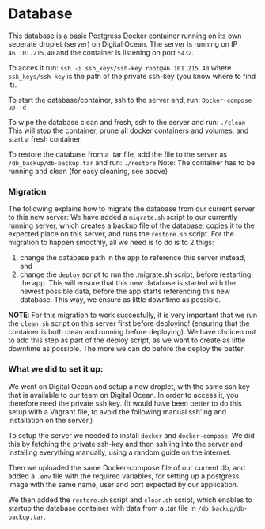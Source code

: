 # Database
This database is a basic Postgress Docker container running on its own seperate droplet (server) on Digital Ocean. The server is running on IP `46.101.215.40` and the container is listening on port `5432`.

To acces it run:
```ssh -i ssh_keys/ssh-key root@46.101.215.40```
where `ssk_keys/ssh-key` is the path of the private ssh-key (you know where to find it).

To start the database/container, ssh to the server and, run:
```Docker-compose up -d```

To wipe the database clean and fresh, ssh to the server and run:
```./clean```
This will stop the container, prune all docker containers and volumes, and start a fresh container.

To restore the database from a .tar file, add the file to the server as `/db_backup/db-backup.tar` and run:
```./restore```
Note: The container has to be running and clean (for easy cleaning, see above)

### Migration
The following explains how to migrate the database from our current server to this new server: 
We have added a `migrate.sh` script to our currently running server, which creates a backup file of the database, copies it to the expected place on this server, and runs the `restore.sh` script. 
For the migration to happen smoothly, all we need is to do is to 2 thigs: 
1. change the database path in the app to reference this server instead, and 
2. change the `deploy` script to run the .migrate.sh script, before restarting the app.
This will ensure that this new database is started with the newest possible data, before the app starts referencing this new database. This way, we ensure as little downtime as possible. 

**NOTE**: For this migration to work succesfully, it is very important that we run the `clean.sh` script on this server first before deploying! (ensuring that the container is both clean and running before deploying). We have choicen not to add this step as part of the deploy script, as we want to create as little downtime as possible. The more we can do before the deploy the better.

### What we did to set it up:
We went on Digital Ocean and setup a new droplet, with the same ssh key that is available to our team on Digital Ocean. In order to access it, you therefore need the private ssh key. (It would have been better to do this setup with a Vagrant file, to avoid the following manual ssh'ing and installation on the server.)

To setup the server we needed to install `docker` and `docker-compose`. We did this by fetching the private ssh-key and then ssh'ing into the server and installing everything manually, using a random guide on the internet.

Then we uploaded the same Docker-compose file of our current db, and added a `.env` file with the required variables, for setting up a postgress image with the same name, user and port expected by our application.

We then added the `restore.sh` script and `clean.sh` script, which enables to startup the database container with data from a .tar file in `/db_backup/db-backup.tar`. 
